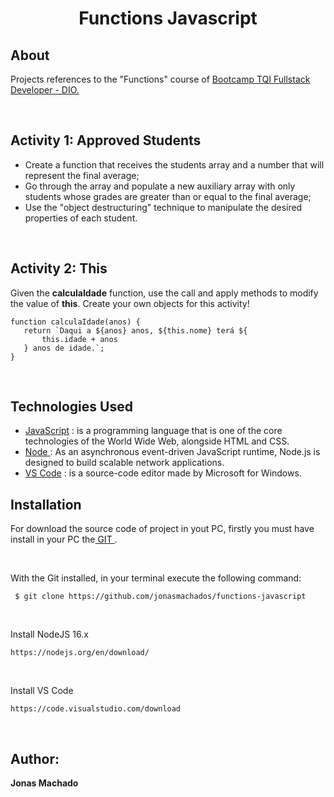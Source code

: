 <h1 align="center"> Functions Javascript </h1>

<h2>About</h2>

<p>Projects references to the "Functions" course of <a href="https://www.dio.me/en">Bootcamp TQI Fullstack Developer - DIO.</a></p>
<br>

<h2>Activity 1: Approved Students</h2>
<ul>
	<li>Create a function that receives the students array and a number that will represent the final average; </li>
	<li>Go through the array and populate a new auxiliary array with only students whose grades are greater than or equal to the final average;</li>
	<li>Use the "object destructuring" technique to manipulate the desired properties of each student.
</li>
</ul>
<br>

<h2>Activity 2: This</h2>
<p>Given the <b>calculaIdade</b> function, use the call and apply methods to modify the value of <b>this</b>. Create your own objects 
for this activity! </p>

 ```
 function calculaIdade(anos) {
	return `Daqui a ${anos} anos, ${this.nome} terá ${
		this.idade + anos
	} anos de idade.`;
}
 ```
<br>

<h2> Technologies Used</h2>

 <ul>
	<li><a href="https://developer.mozilla.org/ptBR/docs/Web/JavaScript"> JavaScript</a> : is a programming language that is one of the core technologies of the World Wide Web, alongside HTML and CSS. </li>
	<li><a href="https://nodejs.org/"> Node </a> : As an asynchronous event-driven JavaScript runtime, Node.js is designed to build scalable network applications. </li>
	<li><a href="https://code.visualstudio.com/"> VS Code</a> : is a source-code editor made by Microsoft for Windows. </li>
</ul>
 

	
<h2>Installation </h2>

<p>For download the source code of project in yout PC, firstly you must have install in your PC the<a href="https://git-scm.com/"> GIT </a>.</p>
<br>
<p>With the Git installed, in your terminal execute the following command:</p>

 ```
  $ git clone https://github.com/jonasmachados/functions-javascript
 ```
 
	
<br>
	<p>Install NodeJS 16.x </p>

	 
  	https://nodejs.org/en/download/
  	
	
<br>
	<p>Install VS Code </p>
	
	
  	https://code.visualstudio.com/download
  	
	
<br>
	 

<h2> Author: </h2>
 <b>        Jonas Machado</b>
